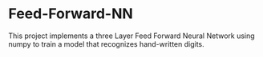 # Feed-Forward-NN
This project implements a three Layer Feed Forward Neural Network using numpy to train a model that recognizes 
hand-written digits.

